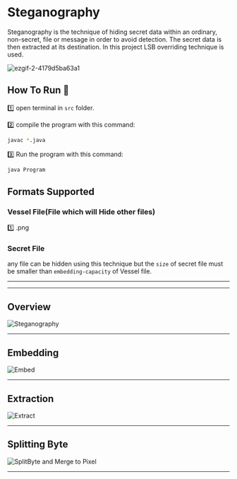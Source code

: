 # Steganography
Steganography is the technique of hiding secret data within an ordinary, non-secret, file or message in order to avoid detection. The secret data is then extracted at its destination. In this project LSB overriding technique is used.


![ezgif-2-4179d5ba63a1](https://user-images.githubusercontent.com/44112210/76521353-aed9df80-648a-11ea-8424-eddb7c9a2509.png)

## How To Run :runner:

:one: open terminal in `src` folder.

:two: compile the program with this command:
``` sh
javac *.java 
```

:three: Run the program with this command:
``` sh
java Program
```
## Formats Supported

### Vessel File(File which will Hide other files)
:one: .png

### Secret File
any file can be hidden using this technique but the `size` of secret file must be smaller than `embedding-capacity` of Vessel file.

---
---


## Overview

![Steganography](https://user-images.githubusercontent.com/44112210/76523210-0463bb80-648e-11ea-8b5d-2e96d84c30cf.png)
___

## Embedding

![Embed](https://user-images.githubusercontent.com/44112210/76523212-062d7f00-648e-11ea-9bef-62d6c5713db2.png)
___

## Extraction

![Extract](https://user-images.githubusercontent.com/44112210/76523227-09c10600-648e-11ea-9aa0-7fb3f5c0e69d.png)
___

## Splitting Byte
![SplitByte and Merge to Pixel](https://user-images.githubusercontent.com/44112210/76523236-0c236000-648e-11ea-95a9-fe94f1c4d296.png)
___
